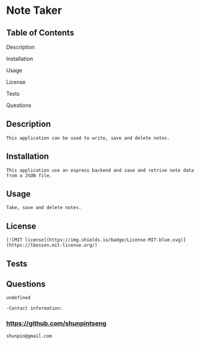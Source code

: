     
# Note Taker
       
## Table of Contents
    
Description

Installation

Usage

License

Tests

Questions


    
## Description
    
    This application can be used to write, save and delete notes.
    
## Installation
    
    This application use an express backend and save and retrive note data from a JSON file.
    
## Usage

    Take, save and delete notes.
       
## License

    [![MIT license](https://img.shields.io/badge/License-MIT-blue.svg)](https://lbesson.mit-license.org/)    
    
## Tests
    
## Questions

    undefined  

    -Contact information:

### https://github.com/shunpintseng

    shunpin@gmail.com